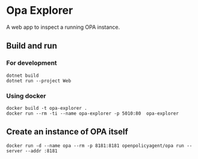 # Opa Explorer

A web app to inspect a running OPA instance.

## Build and run

### For development

    dotnet build
    dotnet run --project Web

### Using docker

    docker build -t opa-explorer .
    docker run --rm -ti --name opa-explorer -p 5010:80  opa-explorer

## Create an instance of OPA itself

    docker run -d --name opa --rm -p 8181:8181 openpolicyagent/opa run --server --addr :8181
